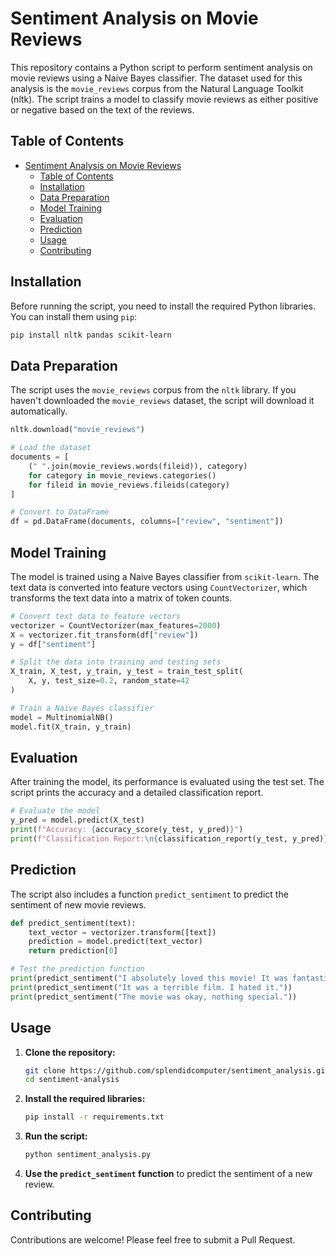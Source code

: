 # Sentiment Analysis on Movie Reviews

This repository contains a Python script to perform sentiment analysis on movie reviews using a Naive Bayes classifier. The dataset used for this analysis is the `movie_reviews` corpus from the Natural Language Toolkit (nltk). The script trains a model to classify movie reviews as either positive or negative based on the text of the reviews.

## Table of Contents

- [Sentiment Analysis on Movie Reviews](#sentiment-analysis-on-movie-reviews)
  - [Table of Contents](#table-of-contents)
  - [Installation](#installation)
  - [Data Preparation](#data-preparation)
  - [Model Training](#model-training)
  - [Evaluation](#evaluation)
  - [Prediction](#prediction)
  - [Usage](#usage)
  - [Contributing](#contributing)

## Installation

Before running the script, you need to install the required Python libraries. You can install them using `pip`:

```bash
pip install nltk pandas scikit-learn
```

## Data Preparation

The script uses the `movie_reviews` corpus from the `nltk` library. If you haven't downloaded the `movie_reviews` dataset, the script will download it automatically.

```python
nltk.download("movie_reviews")

# Load the dataset
documents = [
    (" ".join(movie_reviews.words(fileid)), category)
    for category in movie_reviews.categories()
    for fileid in movie_reviews.fileids(category)
]

# Convert to DataFrame
df = pd.DataFrame(documents, columns=["review", "sentiment"])
```

## Model Training

The model is trained using a Naive Bayes classifier from `scikit-learn`. The text data is converted into feature vectors using `CountVectorizer`, which transforms the text data into a matrix of token counts.

```python
# Convert text data to feature vectors
vectorizer = CountVectorizer(max_features=2000)
X = vectorizer.fit_transform(df["review"])
y = df["sentiment"]

# Split the data into training and testing sets
X_train, X_test, y_train, y_test = train_test_split(
    X, y, test_size=0.2, random_state=42
)

# Train a Naive Bayes classifier
model = MultinomialNB()
model.fit(X_train, y_train)
```

## Evaluation

After training the model, its performance is evaluated using the test set. The script prints the accuracy and a detailed classification report.

```python
# Evaluate the model
y_pred = model.predict(X_test)
print(f"Accuracy: {accuracy_score(y_test, y_pred)}")
print(f"Classification Report:\n{classification_report(y_test, y_pred)}")
```

## Prediction

The script also includes a function `predict_sentiment` to predict the sentiment of new movie reviews.

```python
def predict_sentiment(text):
    text_vector = vectorizer.transform([text])
    prediction = model.predict(text_vector)
    return prediction[0]

# Test the prediction function
print(predict_sentiment("I absolutely loved this movie! It was fantastic."))
print(predict_sentiment("It was a terrible film. I hated it."))
print(predict_sentiment("The movie was okay, nothing special."))
```

## Usage

1. **Clone the repository:**

   ```bash
   git clone https://github.com/splendidcomputer/sentiment_analysis.git
   cd sentiment-analysis
   ```

2. **Install the required libraries:**

   ```bash
   pip install -r requirements.txt
   ```

3. **Run the script:**

   ```bash
   python sentiment_analysis.py
   ```

4. **Use the `predict_sentiment` function** to predict the sentiment of a new review.

## Contributing

Contributions are welcome! Please feel free to submit a Pull Request.
